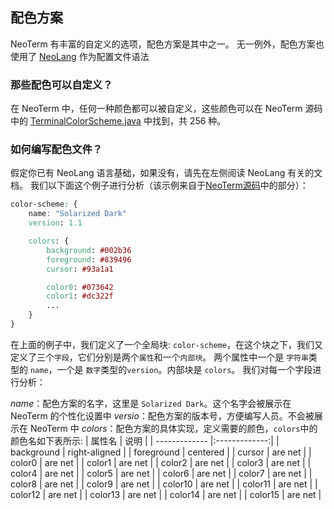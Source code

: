 ## 配色方案

NeoTerm 有丰富的自定义的选项，配色方案是其中之一。
无一例外，配色方案也使用了 [NeoLang](neo-lang.md) 作为配置文件语法

### 那些配色可以自定义？

在 NeoTerm 中，任何一种颜色都可以被自定义，这些颜色可以在 NeoTerm 源码中的 [TerminalColorScheme.java](https://github.com/NeoTerm/NeoTerm/blob/master/app/src/main/java/io/neoterm/backend/TerminalColorScheme.java) 中找到，共 256 种。

### 如何编写配色文件？

假定你已有 NeoLang 语言基础，如果没有，请先在左侧阅读 NeoLang 有关的文档。
我们以下面这个例子进行分析（该示例来自于[NeoTerm源码](https://github.com/NeoTerm/NeoTerm/blob/master/app/src/main/assets/colors/SolarizedDark.nl)中的部分）：
```css
color-scheme: {
    name: "Solarized Dark"
    version: 1.1

    colors: {
        background: #002b36
        foreground: #839496
        cursor: #93a1a1

        color0: #073642
        color1: #dc322f
        ...
    }
}
```

在上面的例子中，我们定义了一个全局块: `color-scheme`，在这个块之下，我们又定义了三个`字段`，它们分别是两个`属性`和一个`内部块`。
两个属性中一个是 `字符串`类型的 `name`，一个是 `数字`类型的`version`。内部块是 `colors`。
我们对每一个字段进行分析：

*name*：配色方案的名字，这里是 `Solarized Dark`。这个名字会被展示在 NeoTerm 的个性化设置中
*versio*：配色方案的版本号，方便编写人员。不会被展示在 NeoTerm 中
*colors*：配色方案的具体实现，定义需要的颜色，`colors`中的颜色名如下表所示:
|   属性名       | 说明           |
| ------------- |:-------------:|
|   background  | right-aligned |
|   foreground  | centered      |
|   cursor      | are net       |
|   color0      | are net       |
|   color1      | are net       |
|   color2      | are net       |
|   color3      | are net       |
|   color4      | are net       |
|   color5      | are net       |
|   color6      | are net       |
|   color7      | are net       |
|   color8      | are net       |
|   color9      | are net       |
|   color10     | are net       |
|   color11     | are net       |
|   color12     | are net       |
|   color13     | are net       |
|   color14     | are net       |
|   color15     | are net       |